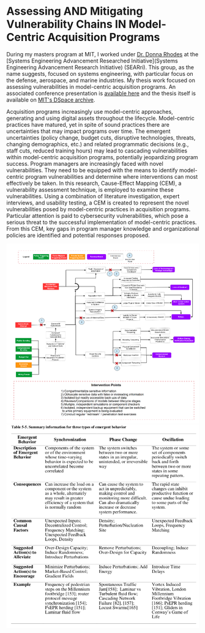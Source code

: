 # Assessing AND Mitigating Vulnerability Chains IN Model-Centric Acquisition Programs

During my masters program at MIT, I worked under [Dr. Donna Rhodes](https://systems.mit.edu/team/donna-rhodes/) at the [Systems Engineering Advancement Researched Initiative](Systems Engineering Advancement Research Initiative) (SEARri). This group, as the name suggests, focused on systems engineering, with particular focus on the defense, aerospace, and marine industries. My thesis work focused on assessing vulnerabilities in model-centric acquisition programs. An associated conference presentation is [available here](/docs/assets/archived_projects/cause_effect/NPS_Presentation_2018_05_04.pdf) and the thesis itself is available on [MIT's DSpace archive](https://dspace.mit.edu/handle/1721.1/117789).

Acquisition programs increasingly use model-centric approaches, generating and using digital assets throughout the lifecycle. Model-centric practices have matured, yet in spite of sound practices there are uncertainties that may impact programs over time. The emergent uncertainties (policy change, budget cuts, disruptive technologies, threats, changing demographics, etc.) and related programmatic decisions (e.g., staff cuts, reduced training hours) may lead to cascading vulnerabilities within model-centric acquisition programs, potentially jeopardizing program success. Program managers are increasingly faced with novel vulnerabilities. They need to be equipped with the means to identify model-centric program vulnerabilities and determine where interventions can most effectively be taken. In this research, Cause-Effect Mapping (CEM), a vulnerability assessment technique, is employed to examine these vulnerabilities. Using a combination of literature investigation, expert interviews, and usability testing, a CEM is created to represent the novel vulnerabilities posed by model-centric practices in acquisition programs. Particular attention is paid to cybersecurity vulnerabilities, which pose a serious threat to the successful implementation of model-centric practices. From this CEM, key gaps in program manager knowledge and organizational policies are identified and potential responses proposed.

<img style="float: center;" width=800 src="/docs/assets/archived_projects/cause_effect/cem.png">

<img style="float: center;" width=800 src="/docs/assets/archived_projects/cause_effect/emergent.png">
